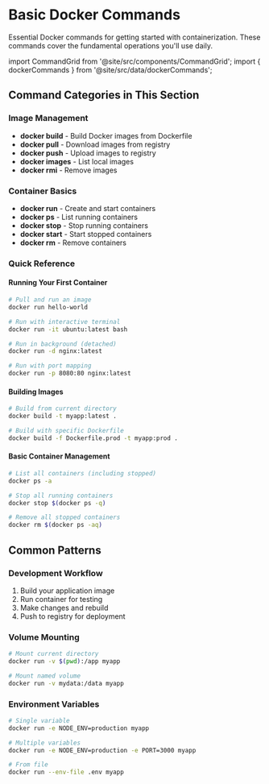 # Basic Docker Commands

Essential Docker commands for getting started with containerization. These commands cover the fundamental operations you'll use daily.

import CommandGrid from '@site/src/components/CommandGrid';
import { dockerCommands } from '@site/src/data/dockerCommands';

<CommandGrid 
  commands={dockerCommands} 
  defaultCategory="Basic"
/>

## Command Categories in This Section

### Image Management
- **docker build** - Build Docker images from Dockerfile
- **docker pull** - Download images from registry
- **docker push** - Upload images to registry
- **docker images** - List local images
- **docker rmi** - Remove images

### Container Basics
- **docker run** - Create and start containers
- **docker ps** - List running containers
- **docker stop** - Stop running containers
- **docker start** - Start stopped containers
- **docker rm** - Remove containers

### Quick Reference

#### Running Your First Container
```bash
# Pull and run an image
docker run hello-world

# Run with interactive terminal
docker run -it ubuntu:latest bash

# Run in background (detached)
docker run -d nginx:latest

# Run with port mapping
docker run -p 8080:80 nginx:latest
```

#### Building Images
```bash
# Build from current directory
docker build -t myapp:latest .

# Build with specific Dockerfile
docker build -f Dockerfile.prod -t myapp:prod .
```

#### Basic Container Management
```bash
# List all containers (including stopped)
docker ps -a

# Stop all running containers
docker stop $(docker ps -q)

# Remove all stopped containers
docker rm $(docker ps -aq)
```

## Common Patterns

### Development Workflow
1. Build your application image
2. Run container for testing
3. Make changes and rebuild
4. Push to registry for deployment

### Volume Mounting
```bash
# Mount current directory
docker run -v $(pwd):/app myapp

# Mount named volume
docker run -v mydata:/data myapp
```

### Environment Variables
```bash
# Single variable
docker run -e NODE_ENV=production myapp

# Multiple variables
docker run -e NODE_ENV=production -e PORT=3000 myapp

# From file
docker run --env-file .env myapp
```

